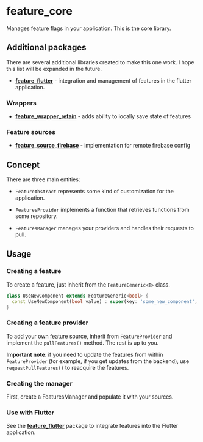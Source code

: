 # feature_core

Manages feature flags in your application. This is the core library.

## Additional packages

There are several additional libraries created to make this one work.
I hope this list will be expanded in the future.

* [**feature_flutter**](https://pub.dev/packages/feature_flutter) - integration and management of features in the flutter application.

### Wrappers

* [**feature_wrapper_retain**](https://pub.dev/packages/feature_wrapper_retain) - adds ability to locally save state of features

### Feature sources

* [**feature_source_firebase**](https://pub.dev/packages/feature_source_firebase) - implementation for remote firebase config

## Concept

  There are three main entities:

* `FeatureAbstract` represents some kind of customization for the application.

* `FeaturesProvider` implements a function that retrieves functions from some repository.

* `FeaturesManager` manages your providers and handles their requests to pull.

## Usage

### Creating a feature

To create a feature, just inherit from the `FeatureGeneric<T>` class.

```dart
class UseNewComponent extends FeatureGeneric<bool> {
  const UseNewComponent(bool value) : super(key: 'some_new_component', value: value);
}
```

### Creating a feature provider

To add your own feature source, inherit from `FeatureProvider` and implement the `pullFeatures()` method.
The rest is up to you.

**Important note**: if you need to update the features from within `FeatureProvider` 
(for example, if you get updates from the backend), use `requestPullFeatures()` to reacquire the features.

### Creating the manager

First, create a FeaturesManager and populate it with your sources.

### Use with Flutter

See the [**feature_flutter**](https://pub.dev/packages/feature_flutter) 
package to integrate features into the Flutter application.

